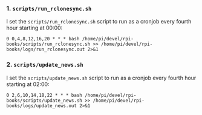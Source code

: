 ### 1. `scripts/run_rclonesync.sh`

I set the `scripts/run_rclonesync.sh` script to run as a cronjob every fourth hour starting at 00:00:

`0 0,4,8,12,16,20 * * * bash /home/pi/devel/rpi-books/scripts/run_rclonesync.sh >> /home/pi/devel/rpi-books/logs/run_rclonesync.out 2>&1`

### 2. `scripts/update_news.sh`

I set the `scripts/update_news.sh` script to run as a cronjob every fourth hour starting at 02:00:

`0 2,6,10,14,18,22 * * * bash /home/pi/devel/rpi-books/scripts/update_news.sh >> /home/pi/devel/rpi-books/logs/update_news.out 2>&1`